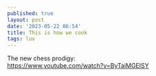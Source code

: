 ```yaml
---
published: true
layout: post
date: '2023-05-22 06:54'
title: This is how we cook
tags: luv 
---
```

The new chess prodigy:  
https://www.youtube.com/watch?v=ByTaiMGEISY
